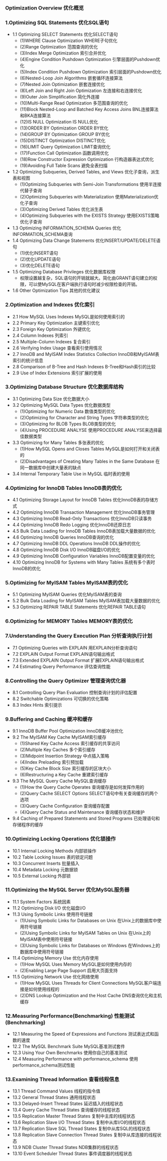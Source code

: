 ### Optimization Overview  优化概览
### 1.Optimizing SQL Statements  优化SQL语句
- 1.1 Optimizing SELECT Statements  优化SELECT语句
    + (1)WHERE Clause Optimization  WHERE子句优化
    + (2)Range Optimization  范围查询的优化
    + (3)Index Merge Optimization  索引合并优化
    + (4)Engine Condition Pushdown Optimization  引擎层面的Pushdown优化
    + (5)Index Condition Pushdown Optimization  索引层面的Pushdown优化
    + (6)Nested-Loop Join Algorithms  嵌套循环连接算法
    + (7)Nested Join Optimization  嵌套连接优化
    + (8)Left Join and Right Join Optimization  左连接和右连接优化
    + (9)Outer Join Simplification  简化外连接
    + (10)Multi-Range Read Optimization  多范围查询的优化
    + (11)Block Nested-Loop and Batched Key Access Joins  BNL连接算法和BKA连接算法
    + (12)IS NULL Optimization  IS NULL优化
    + (13)ORDER BY Optimization  ORDER BY优化
    + (14)GROUP BY Optimization  GROUP BY优化
    + (15)DISTINCT Optimization  DISTINCT优化
    + (16)LIMIT Query Optimization  LIMIT查询优化
    + (17)Function Call Optimization  函数调用优化
    + (18)Row Constructor Expression Optimization  行构造器表达式优化
    + (19)Avoiding Full Table Scans  避免全表扫描
- 1.2 Optimizing Subqueries, Derived Tables, and Views  优化子查询，派生表和视图
    + (1)Optimizing Subqueries with Semi-Join Transformations  使用半连接代替子查询
    + (2)Optimizing Subqueries with Materialization  使用Materialization优化子查询
    + (3)Optimizing Derived Tables  优化派生表
    + (4)Optimizing Subqueries with the EXISTS Strategy  使用EXISTS策略优化子查询
- 1.3 Optimizing INFORMATION_SCHEMA Queries  优化INFORMATION_SCHEMA查询
- 1.4 Optimizing Data Change Statements  优化INSERT/UPDATE/DELETE语句
    + (1)优化INSERT语句
    + (2)优化UPDATE语句
    + (3)优化DELETE语句
- 1.5 Optimizing Database Privileges  优化数据库权限
    + 权限设置越复杂，SQL语句的开销就越大。简化由GRANT语句建立的权限，可以使MySQL在客户端执行语句时减少权限检查的开销。
- 1.6 Other Optimization Tips  其他的优化建议

### 2.Optimization and Indexes  优化索引
- 2.1 How MySQL Uses Indexes  MySQL是如何使用索引的
- 2.2 Primary Key Optimization  主键索引优化
- 2.3 Foreign Key Optimization  外键优化
- 2.4 Column Indexes  列索引
- 2.5 Multiple-Column Indexes  复合索引
- 2.6 Verifying Index Usage  查看索引使用情况
- 2.7 InnoDB and MyISAM Index Statistics Collection  InnoDB和MyISAM表索引的统计信息
- 2.8 Comparison of B-Tree and Hash Indexes  B-Tree和Hash索引的比较
- 2.9 Use of Index Extensions  索引扩展的使用


### 3.Optimizing Database Structure  优化数据库结构
- 3.1 Optimizing Data Size  优化数据大小
- 3.2 Optimizing MySQL Data Types  优化数据类型
    + (1)Optimizing for Numeric Data  数值类型的优化
    + (2)Optimizing for Character and String Types  字符串类型的优化
    + (3)Optimizing for BLOB Types  BLOB类型的优化
    + (4)Using PROCEDURE ANALYSE  使用PROCEDURE ANALYSE来选择最佳数据类型
- 3.3 Optimizing for Many Tables  多张表的优化
    + (1)How MySQL Opens and Closes Tables  MySQL是如何打开和关闭表的
    + (2)Disadvantages of Creating Many Tables in the Same Database 在同一数据库中创建大量表的缺点
- 3.4 Internal Temporary Table Use in MySQL  临时表的使用


### 4.Optimizing for InnoDB Tables  InnoDB表的优化
- 4.1 Optimizing Storage Layout for InnoDB Tables  优化InnoDB表的存储方式
- 4.2 Optimizing InnoDB Transaction Management  优化InnoDB事务管理
- 4.3 Optimizing InnoDB Read-Only Transactions  优化InnoDB只读事务
- 4.4 Optimizing InnoDB Redo Logging  优化InnoDB还原日志
- 4.5 Bulk Data Loading for InnoDB Tables  InnoDB表加载大量数据的优化
- 4.6 Optimizing InnoDB Queries  InnoDB查询的优化
- 4.7 Optimizing InnoDB DDL Operations  InnoDB DDL操作的优化
- 4.8 Optimizing InnoDB Disk I/O  InnoDB磁盘I/O的优化
- 4.9 Optimizing InnoDB Configuration Variables  InnoDB配置变量的优化
- 4.10 Optimizing InnoDB for Systems with Many Tables  系统有多个表时InnoDB的优化


### 5.Optimizing for MyISAM Tables  MyISAM表的优化
- 5.1 Optimizing MyISAM Queries  优化MyISAM表的查询
- 5.2 Bulk Data Loading for MyISAM Tables  MyISAM表加载大量数据的优化
- 5.3 Optimizing REPAIR TABLE Statements  优化REPAIR TABLE语句


### 6.Optimizing for MEMORY Tables  MEMORY表的优化


### 7.Understanding the Query Execution Plan  分析查询执行计划
- 7.1 Optimizing Queries with EXPLAIN  用EXPLAIN分析查询语句
- 7.2 EXPLAIN Output Format  EXPLAIN语句输出格式
- 7.3 Extended EXPLAIN Output Format  扩展EXPLAIN语句输出格式
- 7.4 Estimating Query Performance  评估查询性能


### 8.Controlling the Query Optimizer 管理查询优化器
- 8.1 Controlling Query Plan Evaluation  控制查询计划的评估配置
- 8.2 Switchable Optimizations  可切换的优化策略
- 8.3 Index Hints  索引提示


### 9.Buffering and Caching  缓冲和缓存
- 9.1 InnoDB Buffer Pool Optimization  InnoDB缓冲池优化
- 9.2 The MyISAM Key Cache  MyISAM索引缓存
    + (1)Shared Key Cache Access  索引缓存的共享访问
    + (2)Multiple Key Caches  多个索引缓存
    + (3)Midpoint Insertion Strategy  中点插入策略
    + (4)Index Preloading  索引预加载
    + (5)Key Cache Block Size  索引缓存的区块大小
    + (6)Restructuring a Key Cache  重建索引缓存
- 9.3 The MySQL Query Cache  MySQL查询缓存
    + (1)How the Query Cache Operates  查询缓存是如何发挥作用的
    + (2)Query Cache SELECT Options  SELECT语句中有关查询缓存的两个选项
    + (3)Query Cache Configuration  查询缓存配置
    + (4)Query Cache Status and Maintenance  查询缓存状态和维护
- 9.4 Caching of Prepared Statements and Stored Programs 已处理语句和存储程序的缓存


### 10.Optimizing Locking Operations  优化锁操作
- 10.1 Internal Locking Methods  内部锁操作
- 10.2 Table Locking Issues  表的锁定问题
- 10.3 Concurrent Inserts  批量插入
- 10.4 Metadata Locking  元数据锁
- 10.5 External Locking  外部锁


### 11.Optimizing the MySQL Server  优化MySQL服务器
- 11.1 System Factors  系统因素
- 11.2 Optimizing Disk I/O  优化磁盘I/O
- 11.3 Using Symbolic Links  使用符号链接
    + (1)Using Symbolic Links for Databases on Unix  在Unix上的数据库中使用符号链接
    + (2)Using Symbolic Links for MyISAM Tables on Unix  在Unix上的MyISAM表中使用符号链接
    + (3)Using Symbolic Links for Databases on Windows  在Windows上的数据库中使用符号链接
- 11.4 Optimizing Memory Use  优化内存使用
    + (1)How MySQL Uses Memory  MySQL是如何使用内存的
    + (2)Enabling Large Page Support  启用大页面支持
- 11.5 Optimizing Network Use  优化网络使用
    + (1)How MySQL Uses Threads for Client Connections  MySQL客户端连接是如何使用线程的
    + (2)DNS Lookup Optimization and the Host Cache  DNS查询优化和主机缓存


### 12.Measuring Performance(Benchmarking)  性能测试(Benchmarking)
- 12.1 Measuring the Speed of Expressions and Functions  测试表达式和函数的速度
- 12.2 The MySQL Benchmark Suite  MySQL基准测试套件
- 12.3 Using Your Own Benchmarks  使用你自己的基准测试
- 12.4 Measuring Performance with performance_schema  使用performance_schema测试性能


### 13.Examining Thread Information  查看线程信息
- 13.1 Thread Command Values  线程的指令值
- 13.2 General Thread States  通用线程状态
- 13.3 Delayed-Insert Thread States  延迟插入的线程状态
- 13.4 Query Cache Thread States  查询缓存的线程状态
- 13.5 Replication Master Thread States  复制中主库的线程状态
- 13.6 Replication Slave I/O Thread States  复制中从库I/O的线程状态
- 13.7 Replication Slave SQL Thread States  复制中从库SQL的线程状态
- 13.8 Replication Slave Connection Thread States  复制中从库连接的线程状态
- 13.9 NDB Cluster Thread States  NDB集群的线程状态
- 13.10 Event Scheduler Thread States  事件调度器的线程状态
